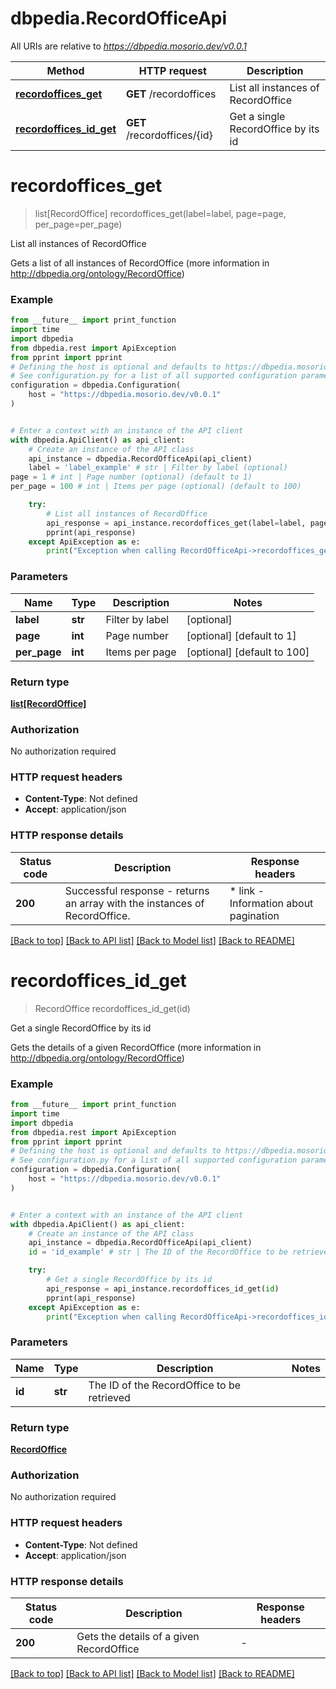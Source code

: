 # dbpedia.RecordOfficeApi

All URIs are relative to *https://dbpedia.mosorio.dev/v0.0.1*

Method | HTTP request | Description
------------- | ------------- | -------------
[**recordoffices_get**](RecordOfficeApi.md#recordoffices_get) | **GET** /recordoffices | List all instances of RecordOffice
[**recordoffices_id_get**](RecordOfficeApi.md#recordoffices_id_get) | **GET** /recordoffices/{id} | Get a single RecordOffice by its id


# **recordoffices_get**
> list[RecordOffice] recordoffices_get(label=label, page=page, per_page=per_page)

List all instances of RecordOffice

Gets a list of all instances of RecordOffice (more information in http://dbpedia.org/ontology/RecordOffice)

### Example

```python
from __future__ import print_function
import time
import dbpedia
from dbpedia.rest import ApiException
from pprint import pprint
# Defining the host is optional and defaults to https://dbpedia.mosorio.dev/v0.0.1
# See configuration.py for a list of all supported configuration parameters.
configuration = dbpedia.Configuration(
    host = "https://dbpedia.mosorio.dev/v0.0.1"
)


# Enter a context with an instance of the API client
with dbpedia.ApiClient() as api_client:
    # Create an instance of the API class
    api_instance = dbpedia.RecordOfficeApi(api_client)
    label = 'label_example' # str | Filter by label (optional)
page = 1 # int | Page number (optional) (default to 1)
per_page = 100 # int | Items per page (optional) (default to 100)

    try:
        # List all instances of RecordOffice
        api_response = api_instance.recordoffices_get(label=label, page=page, per_page=per_page)
        pprint(api_response)
    except ApiException as e:
        print("Exception when calling RecordOfficeApi->recordoffices_get: %s\n" % e)
```

### Parameters

Name | Type | Description  | Notes
------------- | ------------- | ------------- | -------------
 **label** | **str**| Filter by label | [optional] 
 **page** | **int**| Page number | [optional] [default to 1]
 **per_page** | **int**| Items per page | [optional] [default to 100]

### Return type

[**list[RecordOffice]**](RecordOffice.md)

### Authorization

No authorization required

### HTTP request headers

 - **Content-Type**: Not defined
 - **Accept**: application/json

### HTTP response details
| Status code | Description | Response headers |
|-------------|-------------|------------------|
**200** | Successful response - returns an array with the instances of RecordOffice. |  * link - Information about pagination <br>  |

[[Back to top]](#) [[Back to API list]](../README.md#documentation-for-api-endpoints) [[Back to Model list]](../README.md#documentation-for-models) [[Back to README]](../README.md)

# **recordoffices_id_get**
> RecordOffice recordoffices_id_get(id)

Get a single RecordOffice by its id

Gets the details of a given RecordOffice (more information in http://dbpedia.org/ontology/RecordOffice)

### Example

```python
from __future__ import print_function
import time
import dbpedia
from dbpedia.rest import ApiException
from pprint import pprint
# Defining the host is optional and defaults to https://dbpedia.mosorio.dev/v0.0.1
# See configuration.py for a list of all supported configuration parameters.
configuration = dbpedia.Configuration(
    host = "https://dbpedia.mosorio.dev/v0.0.1"
)


# Enter a context with an instance of the API client
with dbpedia.ApiClient() as api_client:
    # Create an instance of the API class
    api_instance = dbpedia.RecordOfficeApi(api_client)
    id = 'id_example' # str | The ID of the RecordOffice to be retrieved

    try:
        # Get a single RecordOffice by its id
        api_response = api_instance.recordoffices_id_get(id)
        pprint(api_response)
    except ApiException as e:
        print("Exception when calling RecordOfficeApi->recordoffices_id_get: %s\n" % e)
```

### Parameters

Name | Type | Description  | Notes
------------- | ------------- | ------------- | -------------
 **id** | **str**| The ID of the RecordOffice to be retrieved | 

### Return type

[**RecordOffice**](RecordOffice.md)

### Authorization

No authorization required

### HTTP request headers

 - **Content-Type**: Not defined
 - **Accept**: application/json

### HTTP response details
| Status code | Description | Response headers |
|-------------|-------------|------------------|
**200** | Gets the details of a given RecordOffice |  -  |

[[Back to top]](#) [[Back to API list]](../README.md#documentation-for-api-endpoints) [[Back to Model list]](../README.md#documentation-for-models) [[Back to README]](../README.md)

